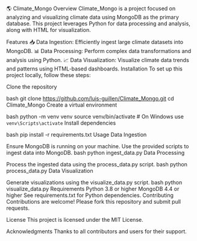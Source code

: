  🌎 Climate_Mongo
Overview
Climate_Mongo is a project focused on analyzing and visualizing climate data using MongoDB as the primary database. This project leverages Python for data processing and analysis, along with HTML for visualization.

Features
📥 Data Ingestion: Efficiently ingest large climate datasets into MongoDB.
📊 Data Processing: Perform complex data transformations and analysis using Python.
📈 Data Visualization: Visualize climate data trends and patterns using HTML-based dashboards.
Installation
To set up this project locally, follow these steps:

Clone the repository

bash
git clone https://github.com/luis-guillen/Climate_Mongo.git
cd Climate_Mongo
Create a virtual environment

bash
python -m venv venv
source venv/bin/activate  # On Windows use `venv\Scripts\activate`
Install dependencies

bash
pip install -r requirements.txt
Usage
Data Ingestion

Ensure MongoDB is running on your machine.
Use the provided scripts to ingest data into MongoDB.
bash
python ingest_data.py
Data Processing

Process the ingested data using the process_data.py script.
bash
python process_data.py
Data Visualization

Generate visualizations using the visualize_data.py script.
bash
python visualize_data.py
Requirements
Python 3.8 or higher
MongoDB 4.4 or higher
See requirements.txt for Python dependencies.
Contributing
Contributions are welcome! Please fork this repository and submit pull requests.

License
This project is licensed under the MIT License.

Acknowledgments
Thanks to all contributors and users for their support.
